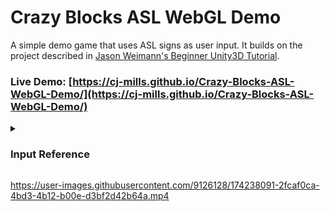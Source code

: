 # Crazy Blocks ASL WebGL Demo
 A simple demo game that uses ASL signs as user input. It builds on the project described in [Jason Weimann's Beginner Unity3D Tutorial](https://www.youtube.com/watch?v=8rdfcq-jePw).

### Live Demo: [https://cj-mills.github.io/Crazy-Blocks-ASL-WebGL-Demo/](https://cj-mills.github.io/Crazy-Blocks-ASL-WebGL-Demo/)
<details><summary><h3>Input Reference</h3></summary><br/>

| Input    | Image                                              |
| --------- | ------------------------------------------------------------ |
| Move Up        | ![B429](./images/B429.jpg) |
| Quit      | ![Stop_0](./images/Stop_0.jpg) |
</details>


https://user-images.githubusercontent.com/9126128/174238091-2fcaf0ca-4bd3-4b12-b00e-d3bf2d42b64a.mp4

